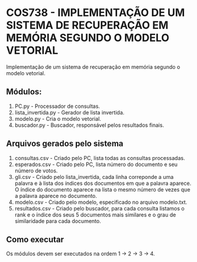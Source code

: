 # COS738 - IMPLEMENTAÇÃO DE UM SISTEMA DE RECUPERAÇÃO EM MEMÓRIA SEGUNDO O MODELO VETORIAL

Implementação de um sistema de recuperação em memória segundo o modelo vetorial.

## Módulos:
1. PC.py - Processador de consultas.
2. lista_invertida.py - Gerador de lista invertida.
3. modelo.py - Cria o modelo vetorial.
4. buscador.py - Buscador, responsável pelos resultados finais.


## Arquivos gerados pelo sistema
1. consultas.csv - Criado pelo PC, lista todas as consultas processadas.
2. esperados.csv - Criado pelo PC, lista número do documento e seu número de votos.
3. gli.csv - Criado pelo lista_invertida, cada linha correponde a uma palavra e à lista dos índices dos documentos em que a palavra aparece. O índice do documento aparece na lista o mesmo número de vezes que a palavra aparece no documento.
4. modelo.csv - Criado pelo modelo, especificado no arquivo modelo.txt.
5. resultados.csv - Criado pelo buscador, para cada consulta listamos o rank e o índice dos seus 5 documentos mais similares e o grau de similaridade para cada documento.

## Como executar
Os módulos devem ser executados na ordem 1 -> 2 -> 3 -> 4.
